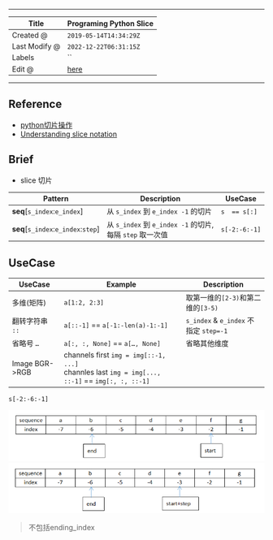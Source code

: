 -----

| Title         | Programing Python Slice                             |
| ------------- | --------------------------------------------------- |
| Created @     | `2019-05-14T14:34:29Z`                              |
| Last Modify @ | `2022-12-22T06:31:15Z`                              |
| Labels        | \`\`                                                |
| Edit @        | [here](https://github.com/junxnone/xwiki/issues/86) |

-----

## Reference

  - [python切片操作](https://www.cnblogs.com/mzct123/p/6031092.html)
  - [Understanding slice
    notation](https://stackoverflow.com/questions/509211/understanding-slice-notation)

## Brief

  - slice 切片

| Pattern                               | Description                                    | UseCase       |
| ------------------------------------- | ---------------------------------------------- | ------------- |
| **seq**\[`s_index`:`e_index`\]        | 从 `s_index` 到 `e_index -1` 的切片                 | `s  == s[:]`  |
| **seq**\[`s_index`:`e_index`:`step`\] | 从 `s_index` 到 `e_index -1` 的切片, 每隔 `step` 取一次值 | `s[-2:-6:-1]` |

## UseCase

| UseCase         | Example                                                                                             | Description                         |
| --------------- | --------------------------------------------------------------------------------------------------- | ----------------------------------- |
| 多维(矩阵)          | `a[1:2, 2:3]`                                                                                       | 取第一维的`[2-3)`和第二维的`[3-5)`            |
| 翻转字符串 `::`      | `a[::-1]` == `a[-1:-len(a)-1:-1]`                                                                   | `s_index` & `e_index` 不指定 `step=-1` |
| 省略号 `…`         | `a[:, :, None]` == `a[…, None]`                                                                     | 省略其他维度                              |
| Image BGR-\>RGB | channels first `img = img[::-1, ...]` <br>channles last `img = img[..., ::-1]` == `img[:, :, ::-1]` |                                     |

    s[-2:-6:-1]

![image](media/93ec83103e44db9d28792583ce0714060b6057d2.png)
![image](media/879104e4c1d0db055e07ab3d7dbdd39df8900f7b.png)

> 不包括ending\_index
